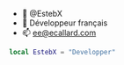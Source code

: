 - 👋 @EstebX
- 👀 Développeur français
- 📫 ee@ecallard.com

```lua
local EstebX = "Developper"
```

<!---
EstebX/EstebX is a ✨ special ✨ repository because its `README.md` (this file) appears on your GitHub profile.
You can click the Preview link to take a look at your changes.
--->
